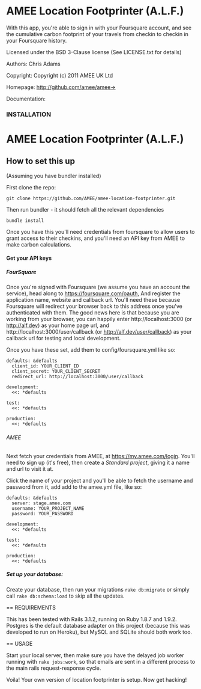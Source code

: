 # AMEE Location Footprinter (A.L.F.)

With this app, you're able to sign in with your Foursquare account, and see the cumulative carbon footprint of your travels from checkin to checkin in your Foursquare history.

Licensed under the BSD 3-Clause license (See LICENSE.txt for details)

Authors: Chris Adams

Copyright: Copyright (c) 2011 AMEE UK Ltd

Homepage: http://github.com/amee/amee->

Documentation: <DOCUMENTATION LINK>

### INSTALLATION

# AMEE Location Footprinter (A.L.F.)

## How to set this up

(Assuming you have bundler installed)

First clone the repo:

    git clone https://github.com/AMEE/amee-location-footprinter.git

Then run bundler - it should fetch all the relevant dependencies

    bundle install

Once you have this you'll need credentials from foursquare to allow users to grant access to their checkins, and you'll need an API key from AMEE to make carbon calculations.


#### Get your API keys

##### FourSquare

Once you're signed with Foursquare (we assume you have an account the service), head along to https://foursquare.com/oauth, And register the application name, website and callback url. You'll need these because Foursquare will redirect your browser back to this address once you've authenticated with them. The good news here is that because you are working from your browser, you can happily enter http://localhost:3000 (or http://alf.dev) as your home page url, and http://localhost:3000/user/callback (or http://alf.dev/user/callback) as your callback url for testing and local development.

Once you have these set, add them to config/foursquare.yml like so:

    defaults: &defaults
      client_id: YOUR_CLIENT_ID
      client_secret: YOUR_CLIENT_SECRET
      redirect_url: http://localhost:3000/user/callback

    development:
      <<: *defaults

    test:
      <<: *defaults

    production:
      <<: *defaults

###### AMEE

Next fetch your credentials from AMEE, at https://my.amee.com/login. You'll need to sign up (it's free), then create a *Standard project*, giving it a name and url to visit it at.

Click the name of your project and you'll be able to fetch the username and password from it, add add to the amee.yml file, like so:

    defaults: &defaults
      server: stage.amee.com
      username: YOUR_PROJECT_NAME
      password: YOUR_PASSWORD

    development:
      <<: *defaults

    test:
      <<: *defaults

    production:
      <<: *defaults

##### Set up your database:

Create your database, then run your migrations `rake db:migrate` or simply call `rake db:schema:load` to skip all the updates.


== REQUIREMENTS

This has been tested with Rails 3.1.2, running on Ruby 1.8.7 and 1.9.2. Postgres is the default database adapter on this project (because this was developed to run on Heroku), but MySQL and SQLite should both work too.

== USAGE

Start your local server, then make sure you have the delayed job worker running with `rake jobs:work`, so that emails are sent in a different process to the main rails request-response cycle. 

Voila! Your own version of location footprinter is setup. Now get hacking!
